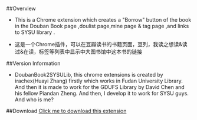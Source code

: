 ##Overview
* This is a Chrome extension which creates a "Borrow" button of the book in the Douban Book page ,doulist page,mine page & tag  page  ,and links to SYSU library .

* 这是一个Chrome插件，可以在豆瓣读书的书籍页面，豆列，我读之想读&读过&在读，标签等列表中显示中大图书馆中这本书的链接

##Version Information
* DoubanBook2SYSULib, this chrome extensions is created by irachex(Huayi Zhang) firstly which works in Fudan University Library. And then it is made to work for the GDUFS Library by David Chen and his fellow Piandan Zheng. And then, I develop it to work for SYSU guys. And who is me?

##Download 
[Click me to download this extension](https://raw.github.com/zhchbin/DoubanBook2SYSULib/master/release/DoubanBook2SYSULib.crx)
